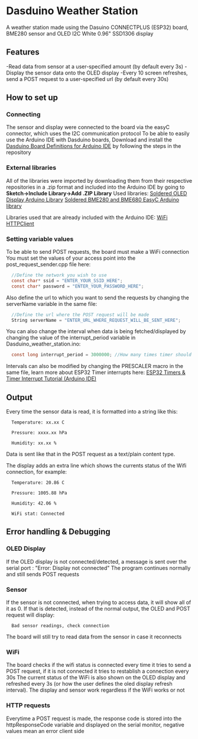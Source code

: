 # Dasduino Weather Station
A weather station made using the Dasuino CONNECTPLUS (ESP32) board, BME280 sensor and OLED I2C White 0.96" SSD1306 display

## Features
-Read data from sensor at a user-specified amount (by default every 3s)
-Display the sensor data onto the OLED display
-Every 10 screen refreshes, send a POST request to a user-specified url (by default every 30s)

## How to set up

### Connecting
The sensor and display were connected to the board via the easyC connector, which uses the I2C communication protocol
To be able to easily use the Arduino IDE with Dasduino boards, Download and install the [Dasduino Board Definitions for Arduino IDE](https://github.com/SolderedElectronics/Dasduino-Board-Definitions-for-Arduino-IDE) by following the steps in the repository

### External libraries
All of the libraries were imported by downloading them from their respective repositories in a .zip format and included into the Arduino IDE by going to **Sketch->Include Library->Add .ZIP Library**
Used libraries:
[Soldered OLED Display Arduino Library](https://github.com/SolderedElectronics/Soldered-OLED-Display-Arduino-Library/tree/main)
[Soldered BME280 and BME680 EasyC Arduino library](https://github.com/SolderedElectronics/Soldered-BME280-BME680-Gas-Sensor-Arduino-Library/tree/main)

Libraries used that are already included with the Arduino IDE:
[WiFi](https://github.com/arduino-libraries/WiFi)
[HTTPClient](https://github.com/espressif/arduino-esp32/tree/master/libraries/HTTPClient)

### Setting variable values
To be able to send POST requests, the board must make a WiFi connection
You must set the values of your access point into the post_request_sender.cpp file here:
```c
  //Define the network you wish to use
  const char* ssid = "ENTER_YOUR_SSID_HERE";
  const char* password = "ENTER_YOUR_PASSWORD_HERE";
```

Also define the url to which you want to send the requests by changing the serverName variable in the same file:
```c
  //Define the url where the POST request will be made
  String serverName = "ENTER_URL_WHERE_REQUEST_WILL_BE_SENT_HERE";
```

You can also change the interval when data is being fetched/displayed by changing the value of the interrupt_period variable in Dasduino_weather_station.ino:
```c
  const long interrupt_period = 3000000; //How many times timer should increment before triggering interrupt, currently 3 seconds
```
Intervals can also be modified by changing the PRESCALER macro in the same file, learn more about ESP32 Timer interrupts here: [ESP32 Timers & Timer Interrupt Tutorial (Arduino IDE)](https://deepbluembedded.com/esp32-timers-timer-interrupt-tutorial-arduino-ide/)

## Output
Every time the sensor data is read, it is formatted into a string like this:
```
  Temperature: xx.xx C

  Pressure: xxxx.xx hPa

  Humidity: xx.xx %
```
Data is sent like that in the POST request as a text/plain content type.

The display adds an extra line which shows the currents status of the Wifi connection, for example:
```
  Temperature: 20.86 C

  Pressure: 1005.88 hPa

  Humidity: 42.06 %

  WiFi stat: Connected
```

## Error handling & Debugging
### OLED Display
If the OLED display is not connected/detected, a message is sent over the serial port : "Error: Display not connected"
The program continues normally and still sends POST requests

### Sensor
If the sensor is not connected, when trying to access data, it will show all of it as 0. If that is detected, instead of the normal output, the OLED and POST request will display:
```
  Bad sensor readings, check connection
```
The board will still try to read data from the sensor in case it reconnects

### WiFi
The board checks if the wifi status is connected every time it tries to send a POST request, if it is not connected it tries to restablish a connection every 30s
The current status of the WiFi is also shown on the OLED display and refreshed every 3s (or how the user defines the oled display refresh interval). The display and sensor work regardless if the WiFi works or not

### HTTP requests
Everytime a POST request is made, the response code is stored into the httpResponseCode variable and displayed on the serial monitor, negative values mean an error client side


